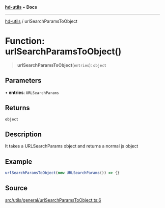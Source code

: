 [**hd-utils**](../README.md) • **Docs**

***

[hd-utils](../globals.md) / urlSearchParamsToObject

# Function: urlSearchParamsToObject()

> **urlSearchParamsToObject**(`entries`): `object`

## Parameters

• **entries**: `URLSearchParams`

## Returns

`object`

## Description

It takes a URLSearchParams object and returns a normal js object

## Example

```ts
urlSearchParamsToObject(new URLSearchParams()) => {}
```

## Source

[src/utils/general/urlSearchParamsToObject.ts:6](https://github.com/AhmadHddad/h-utils/blob/5c76ff5de068cee019fc632d9da2e395721bb48f/src/utils/general/urlSearchParamsToObject.ts#L6)
